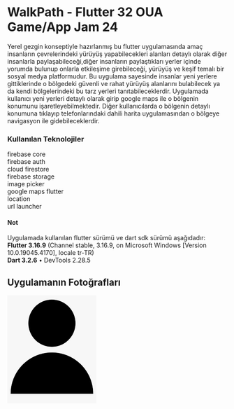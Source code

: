 # WalkPath - Flutter 32 OUA Game/App Jam 24

Yerel gezgin konseptiyle hazırlanmış bu flutter uygulamasında amaç insanların çevrelerindeki yürüyüş yapabilecekleri alanları detaylı olarak diğer insanlarla paylaşabileceği,diğer insanların paylaştıkları yerler içinde yorumda bulunup onlarla etkileşime girebileceği, yürüyüş ve keşif temalı bir sosyal medya platformudur. Bu uygulama sayesinde insanlar yeni yerlere gittiklerinde o bölgedeki güvenli ve rahat yürüyüş alanlarını bulabilecek ya da kendi bölgelerindeki bu tarz yerleri tanıtabileceklerdir. Uygulamada kullanıcı yeni yerleri detaylı olarak girip google maps ile o bölgenin konumunu işaretleyebilmektedir. Diğer kullanıcılarda o bölgenin detaylı konumuna tıklayıp telefonlarındaki dahili harita uygulamasından o bölgeye navigasyon ile gidebileceklerdir. 

### Kullanılan Teknolojiler
firebase core <br/>
firebase auth <br/> cloud firestore <br/> firebase storage <br/> image picker <br/> google maps flutter <br/>
location <br/>
url launcher <br/>

#### Not
Uygulamada kullanılan flutter sürümü ve dart sdk sürümü aşağıdadır:<br/>
**Flutter 3.16.9** (Channel stable, 3.16.9, on Microsoft Windows [Version 10.0.19045.4170], locale tr-TR) <br/>
**Dart 3.2.6** • DevTools 2.28.5


## Uygulamanın Fotoğrafları
![resim](https://github.com/syildizn/flutter32_oua_app_jam24/blob/main/assets/images/anony.png)


